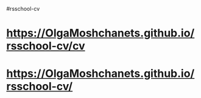 #rsschool-cv


https://OlgaMoshchanets.github.io/rsschool-cv/cv 
===============================================
https://OlgaMoshchanets.github.io/rsschool-cv/
===============================================
